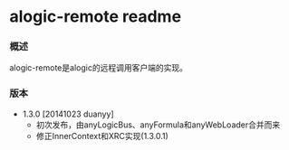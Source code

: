 alogic-remote readme
====================

### 概述
alogic-remote是alogic的远程调用客户端的实现。


### 版本
 - 1.3.0 [20141023 duanyy]
 	 + 初次发布，由anyLogicBus、anyFormula和anyWebLoader合并而来
 	 + 修正InnerContext和XRC实现(1.3.0.1)